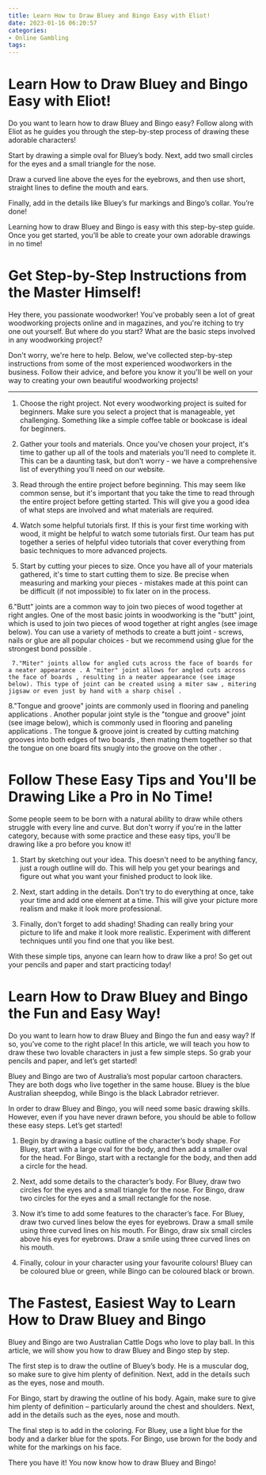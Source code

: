 ```yaml
---
title: Learn How to Draw Bluey and Bingo Easy with Eliot!
date: 2023-01-16 06:20:57
categories:
- Online Gambling
tags:
---
```



#  Learn How to Draw Bluey and Bingo Easy with Eliot!

Do you want to learn how to draw Bluey and Bingo easy? Follow along with Eliot as he guides you through the step-by-step process of drawing these adorable characters!

Start by drawing a simple oval for Bluey’s body. Next, add two small circles for the eyes and a small triangle for the nose.

Draw a curved line above the eyes for the eyebrows, and then use short, straight lines to define the mouth and ears.

Finally, add in the details like Bluey’s fur markings and Bingo’s collar. You’re done!

Learning how to draw Bluey and Bingo is easy with this step-by-step guide. Once you get started, you’ll be able to create your own adorable drawings in no time!

#  Get Step-by-Step Instructions from the Master Himself!

Hey there, you passionate woodworker! You've probably seen a lot of great woodworking projects online and in magazines, and you're itching to try one out yourself. But where do you start? What are the basic steps involved in any woodworking project?

Don't worry, we're here to help. Below, we've collected step-by-step instructions from some of the most experienced woodworkers in the business. Follow their advice, and before you know it you'll be well on your way to creating your own beautiful woodworking projects!

***

1. Choose the right project. Not every woodworking project is suited for beginners. Make sure you select a project that is manageable, yet challenging. Something like a simple coffee table or bookcase is ideal for beginners.

2. Gather your tools and materials. Once you've chosen your project, it's time to gather up all of the tools and materials you'll need to complete it. This can be a daunting task, but don't worry - we have a comprehensive list of everything you'll need on our website.

3. Read through the entire project before beginning. This may seem like common sense, but it's important that you take the time to read through the entire project before getting started. This will give you a good idea of what steps are involved and what materials are required.

4. Watch some helpful tutorials first. If this is your first time working with wood, it might be helpful to watch some tutorials first. Our team has put together a series of helpful video tutorials that cover everything from basic techniques to more advanced projects.

5. Start by cutting your pieces to size. Once you have all of your materials gathered, it's time to start cutting them to size. Be precise when measuring and marking your pieces - mistakes made at this point can be difficult (if not impossible) to fix later on in the process.

6."Butt" joints are a common way to join two pieces of wood together at right angles. One of the most basic joints in woodworking is the "butt" joint, which is used to join two pieces of wood together at right angles (see image below). You can use a variety of methods to create a butt joint - screws, nails or glue are all popular choices - but we recommend using glue for the strongest bond possible .
















     7."Miter" joints allow for angled cuts across the face of boards for a neater appearance . A "miter" joint allows for angled cuts across the face of boards , resulting in a neater appearance (see image below). This type of joint can be created using a miter saw , mitering jigsaw or even just by hand with a sharp chisel .





  8."Tongue and groove" joints are commonly used in flooring and paneling applications . Another popular joint style is the "tongue and groove" joint (see image below), which is commonly used in flooring and paneling applications . The tongue & groove joint is created by cutting matching grooves into both edges of two boards , then mating them together so that the tongue on one board fits snugly into the groove on the other .

#  Follow These Easy Tips and You'll be Drawing Like a Pro in No Time!

Some people seem to be born with a natural ability to draw while others struggle with every line and curve. But don't worry if you're in the latter category, because with some practice and these easy tips, you'll be drawing like a pro before you know it!

1. Start by sketching out your idea. This doesn't need to be anything fancy, just a rough outline will do. This will help you get your bearings and figure out what you want your finished product to look like.

2. Next, start adding in the details. Don't try to do everything at once, take your time and add one element at a time. This will give your picture more realism and make it look more professional.

3. Finally, don't forget to add shading! Shading can really bring your picture to life and make it look more realistic. Experiment with different techniques until you find one that you like best.

With these simple tips, anyone can learn how to draw like a pro! So get out your pencils and paper and start practicing today!

#  Learn How to Draw Bluey and Bingo the Fun and Easy Way!

Do you want to learn how to draw Bluey and Bingo the fun and easy way? If so, you’ve come to the right place! In this article, we will teach you how to draw these two lovable characters in just a few simple steps. So grab your pencils and paper, and let’s get started!

Bluey and Bingo are two of Australia’s most popular cartoon characters. They are both dogs who live together in the same house. Bluey is the blue Australian sheepdog, while Bingo is the black Labrador retriever.

In order to draw Bluey and Bingo, you will need some basic drawing skills. However, even if you have never drawn before, you should be able to follow these easy steps. Let’s get started!

1. Begin by drawing a basic outline of the character’s body shape. For Bluey, start with a large oval for the body, and then add a smaller oval for the head. For Bingo, start with a rectangle for the body, and then add a circle for the head.

2. Next, add some details to the character’s body. For Bluey, draw two circles for the eyes and a small triangle for the nose. For Bingo, draw two circles for the eyes and a small rectangle for the nose.

3. Now it’s time to add some features to the character’s face. For Bluey, draw two curved lines below the eyes for eyebrows. Draw a small smile using three curved lines on his mouth. For Bingo, draw six small circles above his eyes for eyebrows. Draw a smile using three curved lines on his mouth.

4. Finally, colour in your character using your favourite colours! Bluey can be coloured blue or green, while Bingo can be coloured black or brown.

#  The Fastest, Easiest Way to Learn How to Draw Bluey and Bingo

Bluey and Bingo are two Australian Cattle Dogs who love to play ball. In this article, we will show you how to draw Bluey and Bingo step by step.

The first step is to draw the outline of Bluey’s body. He is a muscular dog, so make sure to give him plenty of definition. Next, add in the details such as the eyes, nose and mouth.

For Bingo, start by drawing the outline of his body. Again, make sure to give him plenty of definition – particularly around the chest and shoulders. Next, add in the details such as the eyes, nose and mouth.

The final step is to add in the coloring. For Bluey, use a light blue for the body and a darker blue for the spots. For Bingo, use brown for the body and white for the markings on his face.

There you have it! You now know how to draw Bluey and Bingo!